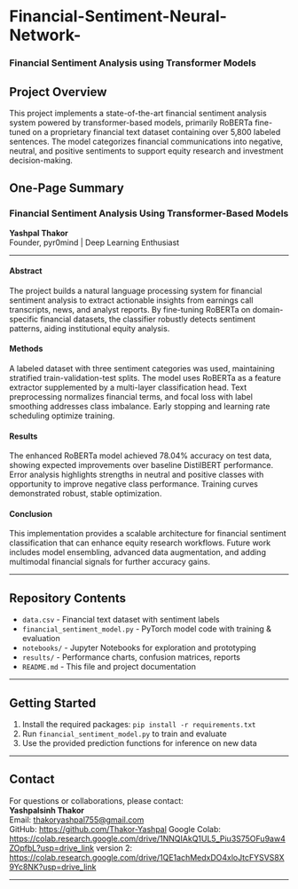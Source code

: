 # Financial-Sentiment-Neural-Network-

### Financial Sentiment Analysis using Transformer Models

## Project Overview

This project implements a state-of-the-art financial sentiment analysis system powered by transformer-based models, primarily RoBERTa fine-tuned on a proprietary financial text dataset containing over 5,800 labeled sentences. The model categorizes financial communications into negative, neutral, and positive sentiments to support equity research and investment decision-making.

## One-Page Summary

### Financial Sentiment Analysis Using Transformer-Based Models

**Yashpal Thakor**  
Founder, pyr0mind | Deep Learning Enthusiast  

---

#### Abstract

The project builds a natural language processing system for financial sentiment analysis to extract actionable insights from earnings call transcripts, news, and analyst reports. By fine-tuning RoBERTa on domain-specific financial datasets, the classifier robustly detects sentiment patterns, aiding institutional equity analysis.

#### Methods

A labeled dataset with three sentiment categories was used, maintaining stratified train-validation-test splits. The model uses RoBERTa as a feature extractor supplemented by a multi-layer classification head. Text preprocessing normalizes financial terms, and focal loss with label smoothing addresses class imbalance. Early stopping and learning rate scheduling optimize training.

#### Results

The enhanced RoBERTa model achieved 78.04% accuracy on test data, showing expected improvements over baseline DistilBERT performance. Error analysis highlights strengths in neutral and positive classes with opportunity to improve negative class performance. Training curves demonstrated robust, stable optimization.

#### Conclusion

This implementation provides a scalable architecture for financial sentiment classification that can enhance equity research workflows. Future work includes model ensembling, advanced data augmentation, and adding multimodal financial signals for further accuracy gains.

---

## Repository Contents

- `data.csv` - Financial text dataset with sentiment labels
- `financial_sentiment_model.py` - PyTorch model code with training & evaluation
- `notebooks/` - Jupyter Notebooks for exploration and prototyping
- `results/` - Performance charts, confusion matrices, reports
- `README.md` - This file and project documentation

---

## Getting Started

1. Install the required packages: `pip install -r requirements.txt`
2. Run `financial_sentiment_model.py` to train and evaluate
3. Use the provided prediction functions for inference on new data

---

## Contact

For questions or collaborations, please contact:  
**Yashpalsinh Thakor**  
Email: thakoryashpal755@gmail.com  
GitHub: https://github.com/Thakor-Yashpal
Google Colab: https://colab.research.google.com/drive/1NNQIAkQ1UL5_Piu3S75OFu9aw4ZOpfbL?usp=drive_link
version 2: https://colab.research.google.com/drive/1QE1achMedxDO4xloJtcFYSVS8X9Yc8NK?usp=drive_link

---

